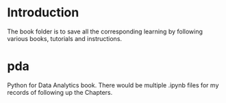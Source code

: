 # Introduction
The book folder is to save all the corresponding learning by following various books, tutorials and instructions.

# pda
Python for Data Analytics book. There would be multiple .ipynb files for my records of following up the Chapters.